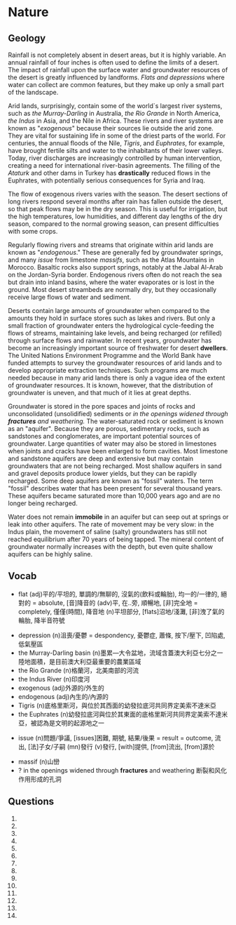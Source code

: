 # Nature
## Geology

Rainfall is not completely absent in desert areas, but it is highly variable. An annual rainfall of four inches is often used to define the limits of a desert. The impact of rainfall upon the surface water and groundwater resources of the desert is greatly influenced by landforms. *Flats and depressions* where water can collect are common features, but they make up only a small part of the landscape.

Arid lands, surprisingly, contain some of the world`s largest river systems, such as *the Murray-Darling* in Australia, *the Rio Grande* in North America, *the Indus* in Asia, and the Nile in Africa. These rivers and river systems are known as "*exogenous*" because their sources lie outside the arid zone. They are vital for sustaining life in some of the driest parts of the world. For centuries, the annual floods of the Nile, *Tigris*, and *Euphrates*, for example, have brought fertile silts and water to the inhabitants of their lower valleys. Today, river discharges are increasingly controlled by human intervention, creating a need for international river-basin agreements. The filling of the *Ataturk* and other dams in Turkey has **drastically** reduced flows in the Euphrates, with potentially serious consequences for Syria and Iraq.

The flow of exogenous rivers varies with the season. The desert sections of long rivers respond several months after rain has fallen outside the desert, so that peak flows may be in the dry season. This is useful for irrigation, but the high temperatures, low humidities, and different day lengths of the dry season, compared to the normal growing season, can present difficulties with some crops.

Regularly flowing rivers and streams that originate within arid lands are known as "*endogenous*." These are generally fed by groundwater springs, and many *issue* from limestone *massifs*, such as the Atlas Mountains in Morocco. Basaltic rocks also support springs, notably at the Jabal Al-Arab on the Jordan-Syria border. Endogenous rivers often do not reach the sea but drain into inland basins, where the water evaporates or is lost in the ground. Most desert streambeds are normally dry, but they occasionally receive large flows of water and sediment. 

Deserts contain large amounts of groundwater when compared to the amounts they hold in surface stores such as lakes and rivers. But only a small fraction of groundwater enters the hydrological cycle-feeding the flows of streams, maintaining lake levels, and being recharged (or refilled) through surface flows and rainwater. In recent years, groundwater has become an increasingly important source of freshwater for desert **dwellers**. The United Nations Environment Programme and the World Bank have funded attempts to survey the groundwater resources of arid lands and to develop appropriate extraction techniques. Such programs are much needed because in many arid lands there is only a vague idea of the extent of groundwater resources. It is known, however, that the distribution of groundwater is uneven, and that much of it lies at great depths.

Groundwater is stored in the pore spaces and joints of rocks and unconsolidated (unsolidified) sediments or *in the openings widened through **fractures** and weathering.* The water-saturated rock or sediment is known as an "aquifer". Because they are porous, sedimentary rocks, such as sandstones and conglomerates, are important potential sources of groundwater. Large quantities of water may also be stored in limestones when joints and cracks have been enlarged to form cavities. Most limestone and sandstone aquifers are deep and extensive but may contain groundwaters that are not being recharged. Most shallow aquifers in sand and gravel deposits produce lower yields, but they can be rapidly recharged. Some deep aquifers are known as "fossil" waters. The term "fossil" describes water that has been present for several thousand years. These aquifers became saturated more than 10,000 years ago and are no longer being recharged.

Water does not remain **immobile** in an aquifer but can seep out at springs or leak into other aquifers. The rate of movement may be very slow: in the Indus plain, the movement of saline (salty) groundwaters has still not reached equilibrium after 70 years of being tapped. The mineral content of groundwater normally increases with the depth, but even quite shallow aquifers can be highly saline.

## Vocab
+ flat (adj)平的/平坦的, 單調的/無聊的, 沒氣的(飲料或輪胎), 均一的/一律的, 絕對的 = absolute, [音]降音的 (adv)平, 在..旁, 順暢地, [非]完全地 = completely, 僅僅(時間), 降音地 (n)平坦部分, [flats]沼地/淺灘, [非]洩了氣的輪胎, 降半音符號
- depression (n)沮喪/憂鬱 = despondency, 憂鬱症, 蕭條, 按下/壓下, 凹陷處, 低氣壓區
- the Murray-Darling basin (n)墨累—大令盆地，流域含蓋澳大利亞七分之一陸地面積，是目前澳大利亞最重要的農業區域
- the Rio Grande (n)格蘭河，北美南部的河流
- the Indus River (n)印度河
- exogenous (adj)外源的/外生的
- endogenous (adj)內生的/內源的
- Tigris (n)底格里斯河，與位於其西面的幼發拉底河共同界定美索不達米亞
- the Euphrates (n)幼發拉底河與位於其東面的底格里斯河共同界定美索不達米亞，被認為是文明的起源地之一
+ issue (n)問題/爭議, [issues]困難, 期號, 結果/後果 = result = outcome, 流出, [法]子女/子嗣 (mn)發行 (v)發行, [with]提供, [from]流出, [from]源於
- massif (n)山巒
- ? in the openings widened through **fractures** and weathering 断裂和风化作用形成的孔洞

## Questions
1. 

2. 

3. 

4. 

5. 

6. 

7. 

8. 

9. 

10. 

11. 

12. 

13. 

14. 
